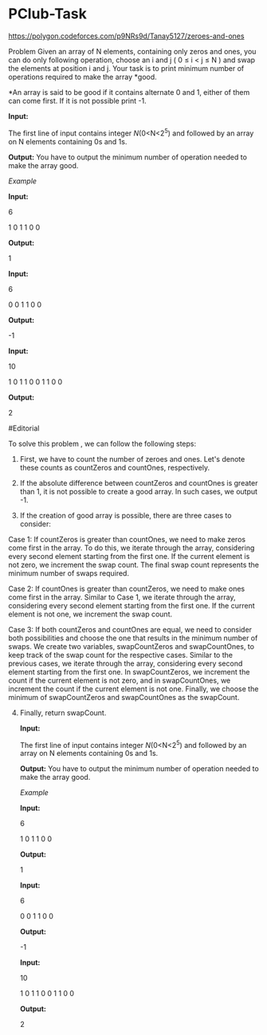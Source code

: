 # PClub-Task
https://polygon.codeforces.com/p9NRs9d/Tanay5127/zeroes-and-ones

Problem
Given an array of N elements, containing only zeros and ones, you can do only following operation, choose an i and j
(
0
≤
i
<
j
≤
N
)
 and swap the elements at position i and j. Your task is to print minimum number of operations required to make the array *good.

*An array is said to be good if it contains alternate 0 and 1, either of them can come first. If it is not possible print -1.

 **Input:**

   The first line of input contains integer *N*(0<N<2<sup>5</sup>) and followed by an array on N elements containing 0s and 1s.

   **Output:**
   You have to output the minimum number of operation needed to make the array good.

   *Example*
   
   **Input:**
   
   6
   
   1 0 1 1 0 0

   **Output:**
   
   1

   **Input:**
   
   6
   
   0 0 1 1 0 0

   **Output:**
   
   -1

   **Input:**
   
   10
   
   1 0 1 1 0 0 1 1 0 0

   **Output:**
   
   2



#Editorial

To solve this problem , we can follow the following steps:
1. First, we have to count the number of zeroes and ones. Let's denote these counts as countZeros and countOnes, respectively.

2. If the absolute difference between countZeros and countOnes is greater than 1, it is not possible to create a good array. In such cases, we output -1.

3. If the creation of good array is possible, there are three cases to consider:

Case 1: If countZeros is greater than countOnes, we need to make zeros come first in the array. To do this, we iterate through the array, considering every second element   starting from the first one. If the current element is not zero, we increment the swap count. The final swap count represents the minimum number of swaps required.

Case 2: If countOnes is greater than countZeros, we need to make ones come first in the array. Similar to Case 1, we iterate through the array, considering every second       element starting from the first one. If the current element is not one, we increment the swap count.

Case 3: If both countZeros and countOnes are equal, we need to consider both possibilities and choose the one that results in the minimum number of swaps. We create two       variables, swapCountZeros and swapCountOnes, to keep track of the swap count for the respective cases. Similar to the previous cases, we iterate through the array,              considering every second element starting from the first one. In swapCountZeros, we increment the count if the current element is not zero, and in swapCountOnes, we increment the count if the current element is not one. Finally, we choose the minimum of swapCountZeros and swapCountOnes as the swapCount.

4. Finally, return swapCount.

   **Input:**

   The first line of input contains integer *N*(0<N<2<sup>5</sup>) and followed by an array on N elements containing 0s and 1s.

   **Output:**
   You have to output the minimum number of operation needed to make the array good.

   *Example*
   
   **Input:**
   
   6
   
   1 0 1 1 0 0

   **Output:**
   
   1

   **Input:**
   
   6
   
   0 0 1 1 0 0

   **Output:**
   
   -1

   **Input:**
   
   10
   
   1 0 1 1 0 0 1 1 0 0

   **Output:**
   
   2
   
   
   
